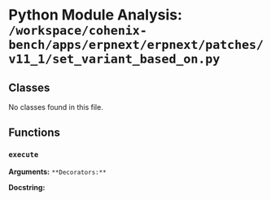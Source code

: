 # Python Module Analysis: `/workspace/cohenix-bench/apps/erpnext/erpnext/patches/v11_1/set_variant_based_on.py`

## Classes

No classes found in this file.


## Functions

### `execute`
**Arguments:** ``
**Decorators:** ``

**Docstring:**
```

```

